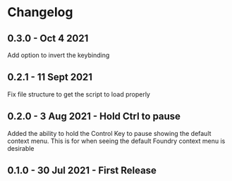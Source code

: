 # Changelog

## 0.3.0 - Oct 4 2021

Add option to invert the keybinding

## 0.2.1 - 11 Sept 2021

Fix file structure to get the script to load properly

## 0.2.0 - 3 Aug 2021 - Hold Ctrl to pause

Added the ability to hold the Control Key to pause showing the default context menu. This is for when seeing the default Foundry context menu is desirable

## 0.1.0 - 30 Jul 2021 - First Release
